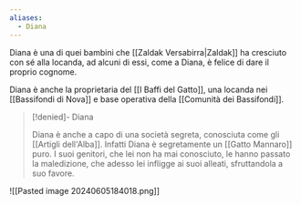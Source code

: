 ```yaml
---
aliases:
  - Diana
---
```

Diana è una di quei bambini che [[Zaldak Versabirra|Zaldak]] ha cresciuto con sé alla locanda, ad alcuni di essi, come a Diana, è felice di dare il proprio cognome. 

Diana è anche la proprietaria del [[I Baffi del Gatto]], una locanda nei [[Bassifondi di Nova]] e base operativa della [[Comunità dei Bassifondi]]. 


> [!denied]- Diana
> 
> Diana è anche a capo di una società segreta, conosciuta come gli [[Artigli dell'Alba]]. Infatti Diana è segretamente un [[Gatto Mannaro]] puro. I suoi genitori, che lei non ha mai conosciuto, le hanno passato la maledizione, che adesso lei infligge ai suoi alleati, sfruttandola a suo favore. 



![[Pasted image 20240605184018.png]]